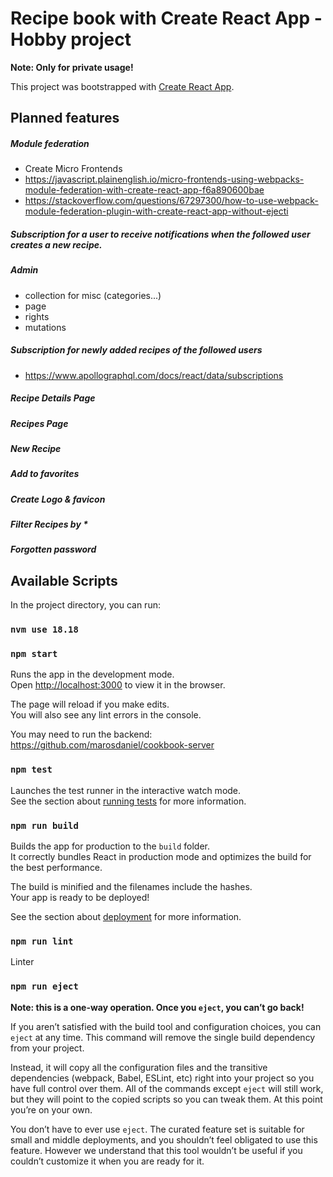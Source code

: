 # Recipe book with Create React App - Hobby project

**Note: Only for private usage!**

This project was bootstrapped with [Create React App](https://github.com/facebook/create-react-app).

## Planned features

##### Module federation

- Create Micro Frontends
- https://javascript.plainenglish.io/micro-frontends-using-webpacks-module-federation-with-create-react-app-f6a890600bae
- https://stackoverflow.com/questions/67297300/how-to-use-webpack-module-federation-plugin-with-create-react-app-without-ejecti

##### Subscription for a user to receive notifications when the followed user creates a new recipe.

##### Admin

- collection for misc (categories...)
- page
- rights
- mutations

##### Subscription for newly added recipes of the followed users

- https://www.apollographql.com/docs/react/data/subscriptions

##### Recipe Details Page

##### Recipes Page

##### New Recipe

##### Add to favorites

##### Create Logo & favicon

##### Filter Recipes by \*

##### Forgotten password

## Available Scripts

In the project directory, you can run:

### `nvm use 18.18`

### `npm start`

Runs the app in the development mode.\
Open [http://localhost:3000](http://localhost:3000) to view it in the browser.

The page will reload if you make edits.\
You will also see any lint errors in the console.

You may need to run the backend: https://github.com/marosdaniel/cookbook-server

### `npm test`

Launches the test runner in the interactive watch mode.\
See the section about [running tests](https://facebook.github.io/create-react-app/docs/running-tests) for more information.

### `npm run build`

Builds the app for production to the `build` folder.\
It correctly bundles React in production mode and optimizes the build for the best performance.

The build is minified and the filenames include the hashes.\
Your app is ready to be deployed!

See the section about [deployment](https://facebook.github.io/create-react-app/docs/deployment) for more information.

### `npm run lint`

Linter

### `npm run eject`

**Note: this is a one-way operation. Once you `eject`, you can’t go back!**

If you aren’t satisfied with the build tool and configuration choices, you can `eject` at any time. This command will remove the single build dependency from your project.

Instead, it will copy all the configuration files and the transitive dependencies (webpack, Babel, ESLint, etc) right into your project so you have full control over them. All of the commands except `eject` will still work, but they will point to the copied scripts so you can tweak them. At this point you’re on your own.

You don’t have to ever use `eject`. The curated feature set is suitable for small and middle deployments, and you shouldn’t feel obligated to use this feature. However we understand that this tool wouldn’t be useful if you couldn’t customize it when you are ready for it.
